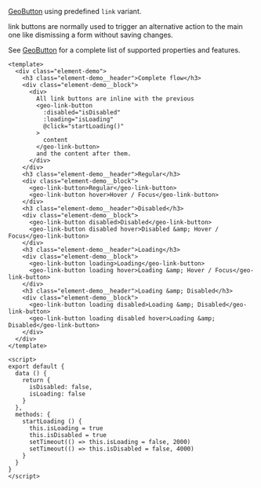 [GeoButton](./#/Elements/GeoButton) using predefined `link` variant.

link buttons are normally used to trigger an alternative action to the main
one like dismissing a form without saving changes.

See [GeoButton](./#/Elements/GeoButton) for a complete list of
supported properties and features.

```vue live
<template>
  <div class="element-demo">
    <h3 class="element-demo__header">Complete flow</h3>
    <div class="element-demo__block">
      <div>
        All link buttons are inline with the previous
        <geo-link-button
          :disabled="isDisabled"
          :loading="isLoading"
          @click="startLoading()"
        >
          content
        </geo-link-button>
        and the content after them.
      </div>
    </div>
    <h3 class="element-demo__header">Regular</h3>
    <div class="element-demo__block">
      <geo-link-button>Regular</geo-link-button>
      <geo-link-button hover>Hover / Focus</geo-link-button>
    </div>
    <h3 class="element-demo__header">Disabled</h3>
    <div class="element-demo__block">
      <geo-link-button disabled>Disabled</geo-link-button>
      <geo-link-button disabled hover>Disabled &amp; Hover / Focus</geo-link-button>
    </div>
    <h3 class="element-demo__header">Loading</h3>
    <div class="element-demo__block">
      <geo-link-button loading>Loading</geo-link-button>
      <geo-link-button loading hover>Loading &amp; Hover / Focus</geo-link-button>
    </div>
    <h3 class="element-demo__header">Loading &amp; Disabled</h3>
    <div class="element-demo__block">
      <geo-link-button loading disabled>Loading &amp; Disabled</geo-link-button>
      <geo-link-button loading disabled hover>Loading &amp; Disabled</geo-link-button>
    </div>
  </div>
</template>

<script>
export default {
  data () {
    return {
      isDisabled: false,
      isLoading: false
    }
  },
  methods: {
    startLoading () {
      this.isLoading = true
      this.isDisabled = true
      setTimeout(() => this.isLoading = false, 2000)
      setTimeout(() => this.isDisabled = false, 4000)
    }
  }
}
</script>
```
